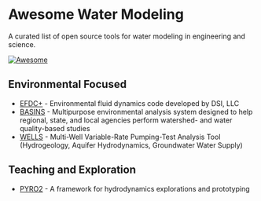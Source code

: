 # Awesome Water Modeling #
A curated list of open source tools for water modeling in engineering and science. 

[![Awesome](https://camo.githubusercontent.com/13c4e50d88df7178ae1882a203ed57b641674f94/68747470733a2f2f63646e2e7261776769742e636f6d2f73696e647265736f726875732f617765736f6d652f643733303566333864323966656437386661383536353265336136336531353464643865383832392f6d656469612f62616467652e737667)](https://github.com/sindresorhus/awesome)



## Environmental Focused
- [EFDC+](https://github.com/dsi-llc/EFDCPlus) - Environmental fluid dynamics code developed by DSI, LLC
- [BASINS](https://github.com/respec/BASINS) - Multipurpose environmental analysis system designed to help regional, state, and local agencies perform watershed- and water quality-based studies
- [WELLS](https://github.com/montyvesselinov/WELLS) - Multi-Well Variable-Rate Pumping-Test Analysis Tool (Hydrogeology, Aquifer Hydrodynamics, Groundwater Water Supply) 

## Teaching and Exploration
- [PYRO2](https://github.com/python-hydro/pyro2) - A framework for hydrodynamics explorations and prototyping
